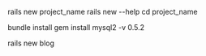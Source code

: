 rails new project_name
rails new --help
cd project_name

bundle install
gem install mysql2 -v 0.5.2

rails new blog
